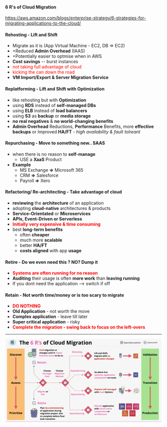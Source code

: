 #### 6 R's of Cloud Migration
https://aws.amazon.com/blogs/enterprise-strategy/6-strategies-for-migrating-applications-to-the-cloud/
#### Rehosting - Lift and Shift
- Migrate as it is (App Virtual Machine - EC2, DB => EC2)
- +Reduced **Admin Overhead** (IAAS)
- +Potentially easier to optmise when in AWS
- **Cost savings** -- burst instances
- <span style="color:red">not taking full advantage of cloud</span>
- <span style="color:red">kicking the can down the road</span>
- **VM Import/Export & Server Migration Service**

#### Replatforming - Lift and Shift with Optimization
- like rehosting but with **Optimization**
- using **RDS** instead of **self-managed DBs**
- using **ELB** instead of **load balancers**
- using **S3** as **backup** or **media storage**
- **no real negatives** & **no world-changing benefits**
- **Admin Overhead** Reductions, **Performance** Benefits, more **effective backups** or Improved **HA/FT** - *high availability & fault tolreant*

#### Repurchasing - Move to something new.. SAAS
- when there is no reason to **self-manage**
    - USE a **XaaS** Product
- **Example**
    - MS Exchange **=>** Microsoft 365
    - CRM **=>** Salesforce
    - Payroll **=>** Xero

#### **Refactoring/ Re-architecting** - Take advantage of cloud
- **reviewing** the **architecture** of an application
- adopting **cloud-native** architectures & products
- **Service-Orientated** or **Microservices**
- **APIs, Event-Driven or Serverless**
- <span style="color:red;font-weight:bold">Initially very expensive & time consuming</span>
- best **long-term benefits**
    - often **cheaper**
    - much more **scalable** 
    - better **HA/FT**
    - **costs aligned** with app **usage**

#### **Retire** - Do we even need this ? NO? Dump it
- <span style="color:red;font-weight:bold"> Systems are often running for no reason </span>
- **Auditing** their usage is often **more work** than **leaving running**
- If you dont need the application -->  switch if off

#### **Retain** - Not worth time/money or is too scary to migrate
- <span style="color:red;font-weight:bold">DO NOTHING</span>
- **Old Application** - not worth the move
- **Complex application** - leave till later
- **Super critical application** - risky
- <span style="color:red;font-weight:bold">Complete the migration - swing back to focus on the left-overs</span>
---
![migration-6R](migration-6R.png)
